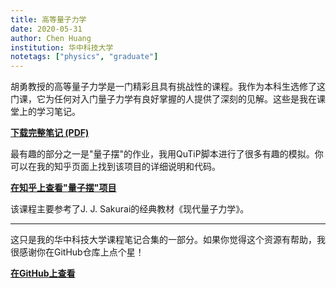 ```yaml
---
title: 高等量子力学
date: 2020-05-31
author: Chen Huang
institution: 华中科技大学
notetags: ["physics", "graduate"]
---
```


胡勇教授的高等量子力学是一门精彩且具有挑战性的课程。我作为本科生选修了这门课，它为任何对入门量子力学有良好掌握的人提供了深刻的见解。这些是我在课堂上的学习笔记。

[**下载完整笔记 (PDF)**](/notes/advanced-quantum-mechanics/pdf/advanced-quantum-mechanics.pdf)

最有趣的部分之一是"量子摆"的作业，我用QuTiP脚本进行了很多有趣的模拟。你可以在我的知乎页面上找到该项目的详细说明和代码。

[**在知乎上查看"量子摆"项目**](https://zhuanlan.zhihu.com/p/274252927)

该课程主要参考了J. J. Sakurai的经典教材《现代量子力学》。

---

这只是我的华中科技大学课程笔记合集的一部分。如果你觉得这个资源有帮助，我很感谢你在GitHub仓库上点个星！

[**在GitHub上查看**](https://github.com/chenx820/HUST-course-notes)
